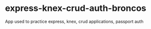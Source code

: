# express-knex-crud-auth-broncos
App used to practice express, knex, crud applications, passport auth
